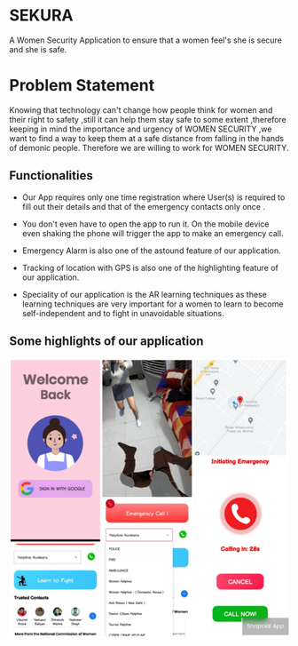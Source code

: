 
# SEKURA

A Women Security Application to ensure that a women feel's she is secure and she is safe.

# Problem Statement

Knowing that technology can't change how people think for women and their right to safety ,still it can help them stay safe to some extent ,therefore keeping in mind the importance and urgency  of WOMEN SECURITY ,we want to find a way to keep them at a safe distance from falling in the hands of demonic people. Therefore  we are willing to work for WOMEN SECURITY.






## Functionalities

- Our App requires only one time registration where User(s) is required to fill out their details and that of the emergency contacts only once . 
- You don't  even have to open the app to run it. On the mobile device even shaking the phone will trigger the app to make an emergency call.

- Emergency Alarm is also one of the astound feature of our application. 

- Tracking of location with GPS is also one of the highlighting feature of our application.
- Speciality of our application is the AR learning techniques as these learning techniques  are very important for a women to learn to become self-independent and to fight in unavoidable situations.


## Some highlights of our application

![App Screenshot](https://github.com/shivenducs1136/sekura/blob/main/screeshot.png)

